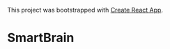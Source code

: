 This project was bootstrapped with [Create React App](https://github.com/facebook/create-react-app).
# SmartBrain
